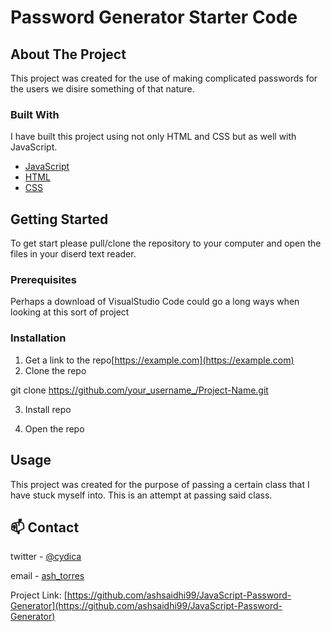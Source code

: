 # Password Generator Starter Code

<!-- ABOUT THE PROJECT -->
## About The Project

This project was created for the use of making complicated passwords for the users we disire something of that nature.

### Built With
I have built this project using not only HTML and CSS but as well with JavaScript.
* [JavaScript](https://www.javascript.com/)
* [HTML](https://html.com/)
* [CSS](https://css-tricks.com/)



<!-- GETTING STARTED -->
## Getting Started

To get start please pull/clone the repository to your computer and open the files in your diserd text reader.

### Prerequisites

Perhaps a download of VisualStudio Code could go a long ways when looking at this sort of project

### Installation

1. Get a link to the repo[https://example.com](https://example.com)
2. Clone the repo

git clone https://github.com/your_username_/Project-Name.git

3. Install repo

4. Open the repo



<!-- USAGE EXAMPLES -->
## Usage

This project was created for the purpose of passing a certain class that I have stuck myself into. This is an attempt at passing said class.



<!-- CONTACT -->
## 📫 Contact
twitter - [@cydica](https://twitter.com/cydica_) 

email - [ash_torres](ashsaidhi99@gmail.com)

Project Link: [https://github.com/ashsaidhi99/JavaScript-Password-Generator](https://github.com/ashsaidhi99/JavaScript-Password-Generator)
